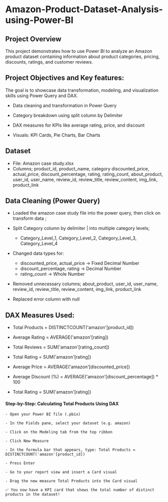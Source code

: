 # Amazon-Product-Dataset-Analysis-using-Power-BI

## Project Overview

This project demonstrates how to use Power BI to analyze an Amazon product dataset containing information about product categories, pricing, discounts, ratings, and customer reviews. 

## Project Objectives and Key features:

The goal is to showcase data transformation, modeling, and visualization skills using Power Query and DAX.

- Data cleaning and transformation in Power Query

- Category breakdown using split column by Delimiter

- DAX measures for KPIs like average rating, price, and discount

- Visuals: KPI Cards, Pie Charts, Bar Charts

## Dataset

- File: Amazon case study.xlsx
- Columns; product_id, product_name, category discounted_price, actual_price, discount_percentage, rating, rating_count, about_product, user_id, user_name, review_id, review_title, review_content, img_link, product_link

##  Data Cleaning (Power Query)

- Loaded the amazon case study file into the power query, then click on transform data ;

- Split Category column by delimiter | into multiple category levels;
    - Category_Level_1, Category_Level_2, Category_Level_3, Category_Level_4
 
- Changed data types for:

     - discounted_price, actual_price →  Fixed Decimal Number
     - discount_percentage, rating → Decimal Number
     - rating_count → Whole Number

- Removed unnecessary columns; about_product, user_id, user_name, review_id, review_title, review_content, img_link, product_link

- Replaced error column with null

##  DAX Measures Used:

- Total Products = DISTINCTCOUNT('amazon'[product_id])

- Average Rating = AVERAGE('amazon'[rating])

- Total Reviews = SUM('amazon'[rating_count])

- Total Rating = SUM('amazon'[rating])

- Average Price = AVERAGE('amazon'[discounted_price])

- Average Discount (%) = AVERAGE('amazon'[discount_percentage]) * 100

- Total Rating = SUM('amazon'[rating])

#### Step-by-Step: Calculating Total Products Using DAX

    - Open your Power BI file (.pbix)

    - In the Fields pane, select your dataset (e.g. amazon)

    - Click on the Modeling tab from the top ribbon

    - Click New Measure

    - In the formula bar that appears, type: Total Products = DISTINCTCOUNT('amazon'[product_id])

    - Press Enter

    - Go to your report view and insert a Card visual

    - Drag the new measure Total Products into the Card visual

    ✅ You now have a KPI card that shows the total number of distinct products in the dataset!
